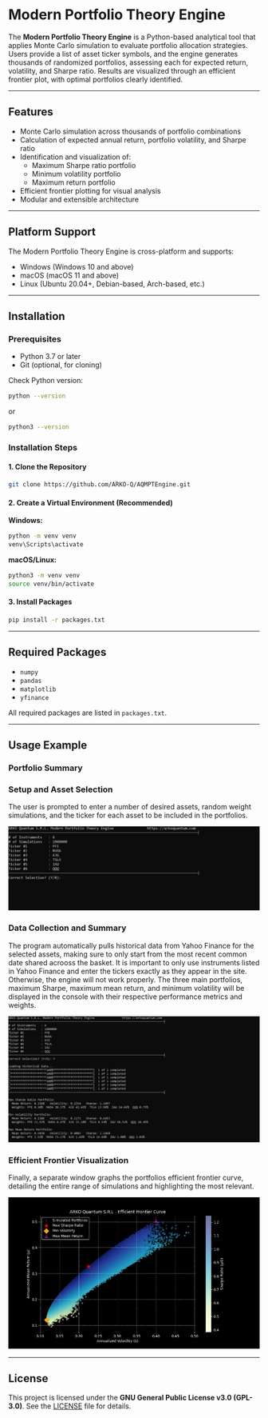 # Modern Portfolio Theory Engine

The **Modern Portfolio Theory Engine** is a Python-based analytical tool that applies Monte Carlo simulation to evaluate portfolio allocation strategies. Users provide a list of asset ticker symbols, and the engine generates thousands of randomized portfolios, assessing each for expected return, volatility, and Sharpe ratio. Results are visualized through an efficient frontier plot, with optimal portfolios clearly identified.

---

## Features

- Monte Carlo simulation across thousands of portfolio combinations  
- Calculation of expected annual return, portfolio volatility, and Sharpe ratio  
- Identification and visualization of:
  - Maximum Sharpe ratio portfolio  
  - Minimum volatility portfolio  
  - Maximum return portfolio  
- Efficient frontier plotting for visual analysis  
- Modular and extensible architecture

---

## Platform Support

The Modern Portfolio Theory Engine is cross-platform and supports:

- Windows (Windows 10 and above)  
- macOS (macOS 11 and above)  
- Linux (Ubuntu 20.04+, Debian-based, Arch-based, etc.)

---

## Installation

### Prerequisites

- Python 3.7 or later  
- Git (optional, for cloning)

Check Python version:

```bash
python --version
```

or

```bash
python3 --version
```

### Installation Steps

#### 1. Clone the Repository

```bash
git clone https://github.com/ARKO-Q/AQMPTEngine.git
```

#### 2. Create a Virtual Environment (Recommended)

**Windows:**

```cmd
python -m venv venv
venv\Scripts\activate
```

**macOS/Linux:**

```bash
python3 -m venv venv
source venv/bin/activate
```

#### 3. Install Packages

```bash
pip install -r packages.txt
```

---

## Required Packages

- `numpy`  
- `pandas`  
- `matplotlib`  
- `yfinance`

All required packages are listed in `packages.txt`.

---

## Usage Example

### Portfolio Summary

### Setup and Asset Selection
The user is prompted to enter a number of desired assets, random weight simulations, and the ticker for each asset to be included in the portfolios.

![Efficient Frontier Curve](Examples/Screenshot(1).jpg)

### Data Collection and Summary
The program automatically pulls historical data from Yahoo Finance for the selected assets, making sure to only start from the most recent common date shared acrooss the basket. It is important to only use instruments listed in Yahoo Finance and enter the tickers exactly as they appear in the site. Otherwise, the engine will not work properly. The three main portfolios, maximum Sharpe, maximum mean return, and minimum volatility will be displayed in the console with their respective performance metrics and weights.

![Efficient Frontier Curve](Examples/Screenshot(2).jpg)

### Efficient Frontier Visualization
Finally, a separate window graphs the portfolios efficient frontier curve, detailing the entire range of simulations and highlighting the most relevant.

![Efficient Frontier Curve](Examples/Graph.jpg)

---

## License

This project is licensed under the **GNU General Public License v3.0 (GPL-3.0)**. See the [LICENSE](LICENSE) file for details.
